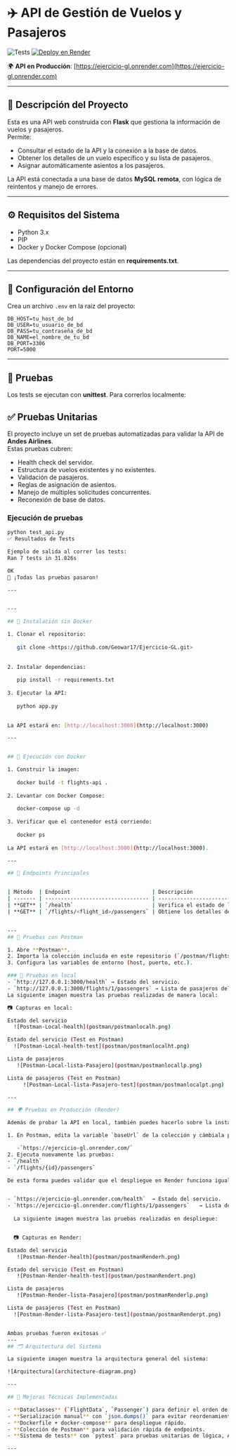 # ✈️ API de Gestión de Vuelos y Pasajeros  

![Tests](https://img.shields.io/badge/tests-passing-brightgreen?style=flat-square)
[![Deploy en Render](https://img.shields.io/badge/Render-Deploy-blue?logo=render&logoColor=white)](https://ejercicio-gl.onrender.com)


🌍 **API en Producción**: [https://ejercicio-gl.onrender.com](https://ejercicio-gl.onrender.com)  

---

## 📌 Descripción del Proyecto  
Esta es una API web construida con **Flask** que gestiona la información de vuelos y pasajeros.  
Permite:  
- Consultar el estado de la API y la conexión a la base de datos.  
- Obtener los detalles de un vuelo específico y su lista de pasajeros.  
- Asignar automáticamente asientos a los pasajeros.  

La API está conectada a una base de datos **MySQL remota**, con lógica de reintentos y manejo de errores.  

---

## ⚙️ Requisitos del Sistema  
- Python 3.x  
- PIP  
- Docker y Docker Compose (opcional)  

Las dependencias del proyecto están en **requirements.txt**.  

---

## 🔑 Configuración del Entorno  
Crea un archivo `.env` en la raíz del proyecto:  

```env
DB_HOST=tu_host_de_bd
DB_USER=tu_usuario_de_bd
DB_PASS=tu_contraseña_de_bd
DB_NAME=el_nombre_de_tu_bd
DB_PORT=3306
PORT=5000
```
---
## 🧪 Pruebas
Los tests se ejecutan con **unittest**. Para correrlos localmente:


## ✅ Pruebas Unitarias

El proyecto incluye un set de pruebas automatizadas para validar la API de **Andes Airlines**.  
Estas pruebas cubren:

- Health check del servidor.
- Estructura de vuelos existentes y no existentes.
- Validación de pasajeros.
- Reglas de asignación de asientos.
- Manejo de múltiples solicitudes concurrentes.
- Reconexión de base de datos.

### Ejecución de pruebas
```bash
python test_api.py
✅ Resultados de Tests

Ejemplo de salida al correr los tests:
Ran 7 tests in 31.826s

OK
🎉 ¡Todas las pruebas pasaron!

---


---

## 🚀 Instalación sin Docker  

1. Clonar el repositorio:  
   
   git clone <https://github.com/Geowar17/Ejercicio-GL.git>
 
   
2. Instalar dependencias:  
   
   pip install -r requirements.txt
   
3. Ejecutar la API:  
   
   python app.py
   

La API estará en: [http://localhost:3000](http://localhost:3000)  

---


## 🐳 Ejecución con Docker  

1. Construir la imagen:  
   
   docker build -t flights-api .
   
2. Levantar con Docker Compose:  
   
   docker-compose up -d
   
3. Verificar que el contenedor está corriendo:  
   
   docker ps
   
La API estará en [http://localhost:3000](http://localhost:3000).  

---

## 📡 Endpoints Principales  


| Método  | Endpoint                          | Descripción                                               | Ejemplo Request             | Ejemplo Response                                                                                                                                                                                                                                                                                                                                                             |
| ------- | --------------------------------- | --------------------------------------------------------- | --------------------------- | ---------------------------------------------------------------------------------------------------------------------------------------------------------------------------------------------------------------------------------------------------------------------------------------------------------------------------------------------------------------------------- |
| **GET** | `/health`                         | Verifica el estado de la API y la conexión a la BD.       | `GET /health`               | `json { "code": 200, "status": "OK", "db_connection": "OK" } `                                                                                                                                                                                                                                                                                                               |
| **GET** | `/flights/<flight_id>/passengers` | Obtiene los detalles de un vuelo y su lista de pasajeros. | `GET /flights/1/passengers` | `json { "code": 200, "data": { "flightId": 1, "takeoffDateTime": 1672531200, "takeoffAirport": "SCL", "landingDateTime": 1672538400, "landingAirport": "EZE", "airplaneId": 101, "passengers": [ { "passengerId": 1, "dni": "12345678", "name": "Juan Perez", "age": 30, "country": "Chile", "boardingPassId": 10, "purchaseId": 50, "seatTypeId": 1, "seatId": 25 } ] } } ` |


---
## 🧪 Pruebas con Postman  

1. Abre **Postman**.  
2. Importa la colección incluida en este repositorio (`/postman/flights_api_collection.json`).  
3. Configura las variables de entorno (host, puerto, etc.).  

### 🔹 Pruebas en local  
- `http://127.0.0.1:3000/health` → Estado del servicio.  
- `http://127.0.0.1:3000/flights/1/passengers` → Lista de pasajeros del vuelo `1`.  
La siguiente imagen muestra las pruebas realizadas de manera local:  

📷 Capturas en local:

Estado del servicio
  ![Postman-Local-health](postman/postmanlocalh.png)

Estado del servicio (Test en Postman)
  ![Postman-Local-health-test](postman/postmanlocalht.png)  

Lista de pasajeros
   ![Postman-Local-lista-Pasajero](postman/postmanlocallp.png)

Lista de pasajeros (Test en Postman)
     ![Postman-Local-lista-Pasajero-test](postman/postmanlocalpt.png)  

---

## 🌍 Pruebas en Producción (Render)

Además de probar la API en local, también puedes hacerlo sobre la instancia desplegada en Render.

1. En Postman, edita la variable `baseUrl` de la colección y cámbiala por la URL pública de tu API en Render:

   -`https://ejercicio-gl.onrender.com/`
2. Ejecuta nuevamente las pruebas:
- `/health`
- `/flights/{id}/passengers`

De esta forma puedes validar que el despliegue en Render funciona igual que en local.


- `https://ejercicio-gl.onrender.com/health`  → Estado del servicio.  
- `https://ejercicio-gl.onrender.com/flights/1/passengers`   → Lista de pasajeros del vuelo `1`.  
  
  La siguiente imagen muestra las pruebas realizadas en despliegue:  


  📷 Capturas en Render:

Estado del servicio
   ![Postman-Render-health](postman/postmanRenderh.png)

Estado del servicio (Test en Postman)
   ![Postman-Render-health-test](postman/postmanRendert.png)  

Lista de pasajeros
   ![Postman-Render-lista-Pasajero](postman/postmanRenderlp.png)

Lista de pasajeros (Test en Postman)
  ![Postman-Render-lista-Pasajero-test](postman/postmanRenderpt.png)  


Ambas pruebas fueron exitosas ✅
---
## 🗂️ Arquitectura del Sistema  

La siguiente imagen muestra la arquitectura general del sistema:  

![Arquitectura](architecture-diagram.png)  

---

## 🔮 Mejoras Técnicas Implementadas  

- **Dataclasses** (`FlightData`, `Passenger`) para definir el orden de las claves.  
- **Serialización manual** con `json.dumps()` para evitar reordenamiento en JSON.  
- **Dockerfile + docker-compose** para despliegue rápido.  
- **Colección de Postman** para validación rápida de endpoints.  
- **Sistema de tests** con `pytest` para pruebas unitarias de lógica, API y base de datos.  

---
